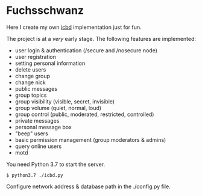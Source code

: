 # Fuchsschwanz

Here I create my own [icbd](http://www.icb.net/) implementation just for fun.

The project is at a *very* early stage. The following features are implemented:

* user login & authentication (/secure and /nosecure node)
* user registration
* setting personal information
* delete users
* change group
* change nick
* public messages
* group topics
* group visibility (visible, secret, invisible)
* group volume (quiet, normal, loud)
* group control (public, moderated, restricted, controlled)
* private messages
* personal message box
* "beep" users
* basic permission management (group moderators & admins)
* query online users
* motd

You need Python 3.7 to start the server.

	$ python3.7 ./icbd.py

Configure network address & database path in the ./config.py file.
